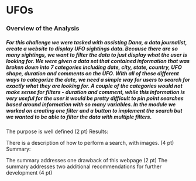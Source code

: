 # UFOs

### Overview of the Analysis 
##### For this challenge we were tasked with assisting Dana, a data journalist, create a website to display UFO sightings data. Because there are so many sightings, we want to filter the data to just display what the user is looking for. We were given a data set that contained information that was broken down into 7 categories including date, city, state, country, UFO shape, duration and comments on the UFO. With all of these different ways to categorize the date, we need a simple way for users to search for exactly what they are looking for. A couple of the categories would not make sense for filters - duration and comment, while this information is very useful for the user it would be pretty difficult to pin point searches based around information with so many variables. In the module we worked on creating one filter and a button to implement the search but we wanted to be able to filter the data with multiple filters. 

The purpose is well defined (2 pt)
Results:

There is a description of how to perform a search, with images. (4 pt)
Summary:

The summary addresses one drawback of this webpage (2 pt)
The summary addresses two additional recommendations for further development (4 pt)
